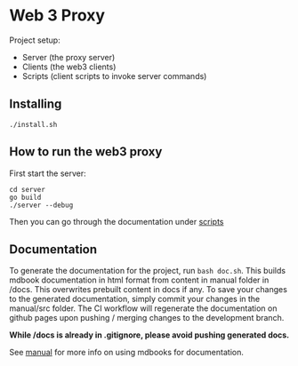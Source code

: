 # Web 3 Proxy

Project setup:

- Server (the proxy server)
- Clients (the web3 clients)
- Scripts (client scripts to invoke server commands)

## Installing

```
./install.sh
```

## How to run the web3 proxy

First start the server:
```
cd server
go build
./server --debug
```

Then you can go through the documentation under [scripts](scripts/)


## Documentation

To generate the documentation for the project, run `bash doc.sh`. This builds mdbook documentation in html format from content in manual folder in /docs. This overwrites prebuilt content in docs if any. To save your changes to the generated documentation, simply commit your changes in the manual/src folder. The CI workflow will regenerate the documentation on github pages upon pushing / merging changes to the development branch.

**While /docs is already in .gitignore, please avoid pushing generated docs.**

See [manual](/manual/readmd.md) for more info on using mdbooks for documentation.
